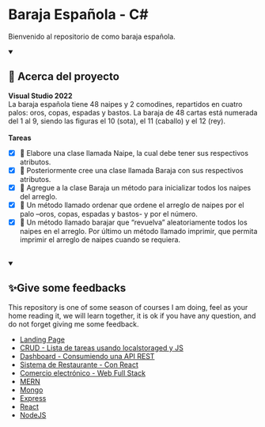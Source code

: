 # Baraja Española - C#
Bienvenido al repositorio de como baraja española.
<br>

<details open="">
  <summary><h2>🚀 Acerca del proyecto</h2></summary>
<p dir="auto"> 
<b>Visual Studio 2022</b>
<br>
La baraja española tiene 48 naipes y 2 comodines, repartidos en cuatro palos: oros, copas, espadas y bastos. 
La baraja de 48 cartas está numerada del 1 al 9, siendo las figuras el 10 (sota), el 11 (caballo) y el 12 (rey). 
<br><br>
<b>Tareas</b>

- [x] 📁 Elabore una clase llamada Naipe, la cual debe tener sus respectivos atributos.
  <br>
- [x] 📁 Posteriormente cree una clase llamada Baraja con sus respectivos atributos. 
  <br>
- [x] 📁 Agregue a la clase Baraja un método para inicializar todos los naipes del arreglo. 
  <br>
- [x] 📁 Un método llamado ordenar que ordene el arreglo de naipes por el palo –oros, copas, espadas y bastos- y por el número. 
  <br>
- [x] 📁 Un método llamado barajar que “revuelva” aleatoriamente todos los naipes en el arreglo. Por último un método llamado imprimir, que permita imprimir el arreglo de naipes cuando se requiera.
  <br><br>
</p>
</details>


<details open="">
  <summary><h2>✨Give some feedbacks</h2></summary>
<p dir="auto">
  This repository is one of some season of courses I am doing, feel as your home reading it, we will learn together, it is ok if you have any question, and do not forget giving me some feedback.
  </br>
  <ul>
    <li><a href="https://github.com/EdwinCruz13/LandingPage/">Landing Page</a></li>
    <li><a href="https://github.com/EdwinCruz13/Ucamp-Crud">CRUD - Lista de tareas usando localstoraged y JS</a></li>
    <li><a href="https://github.com/EdwinCruz13/Ucamp-Dashboard/">Dashboard - Consumiendo una API REST</a></li>
    <li><a href="https://github.com/EdwinCruz13/Ucamp-Restaurant">Sistema de Restaurante - Con React</a></li>
    <li><a href="https://github.com/EdwinCruz13/Ucamp-Ecommerce">Comercio electrónico - Web Full Stack</a></li>
    <li><a href="https://github.com/EdwinCruz13/MERN">MERN</a></li>
    <li><a href="#">Mongo</a></li>
    <li><a href="#">Express</a></li>
    <li><a href="#">React</a></li>
    <li><a href="https://github.com/EdwinCruz13/NodeJS-Lesson">NodeJS </a></li>
  </ul>

</p>
</details>

